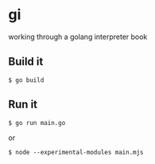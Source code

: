 # gi

working through a golang interpreter book

## Build it

    $ go build

## Run it

    $ go run main.go

or

    $ node --experimental-modules main.mjs
